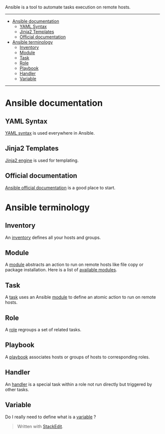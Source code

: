 
Ansible is a tool to automate tasks execution on remote hosts.

-----------------------------

<!-- START doctoc generated TOC please keep comment here to allow auto update -->
<!-- DON'T EDIT THIS SECTION, INSTEAD RE-RUN doctoc TO UPDATE -->

- [Ansible documentation](#ansible-documentation)
  - [YAML Syntax](#yaml-syntax)
  - [Jinja2 Templates](#jinja2-templates)
  - [Official documentation](#official-documentation)
- [Ansible terminology](#ansible-terminology)
  - [Inventory](#inventory)
  - [Module](#module)
  - [Task](#task)
  - [Role](#role)
  - [Playbook](#playbook)
  - [Handler](#handler)
  - [Variable](#variable)

<!-- END doctoc generated TOC please keep comment here to allow auto update -->

-----------------------------

Ansible documentation
===================

YAML Syntax
----------------

[YAML syntax] is used everywhere in Ansible.

Jinja2 Templates
---------------------

[Jinja2 engine] is used for templating.

Official documentation
-----------------------------

[Ansible official documentation] is a good place to start.

Ansible terminology
=================

Inventory
------------

An [inventory] defines all your hosts and groups.

Module
---------

A [module] abstracts an action to run on remote hosts like file copy or package installation.
Here is a list of [available modules].

Task
-----

A [task] uses an Ansible [module] to define an atomic action to run on remote hosts.

Role
-----

A [role] regroups a set of related tasks.

Playbook
------------

A [playbook] associates hosts or groups of hosts to corresponding roles.

Handler
----------

An  [handler] is a special task within a role not run directly but triggered by other tasks.

Variable
----------

Do I really need to define what is a [variable] ?

> Written with [StackEdit](https://stackedit.io/).

[YAML syntax]: http://docs.ansible.com/YAMLSyntax.html "YAML syntax on docs.ansible.com"

[Jinja2 engine]: http://docs.ansible.com/playbooks_variables.html "Jinja2 engine on docs.ansible.com"

[Ansible official documentation]: http://docs.ansible.com "Ansible official documentation on docs.ansible.com"

[inventory]: http://docs.ansible.com/intro_inventory.html "Inventory on docs.ansible.com"

[module]: http://docs.ansible.com/modules.html "Modules on docs.ansible.com"

[available modules]: http://docs.ansible.com/modules_by_category.html "Available modules on docs.ansible.com"

[task]: http://docs.ansible.com/glossary.html#tasks

[role]: http://docs.ansible.com/playbook_rtoles.html "Role on docs.ansible.com"

[playbook]: http://docs.ansible.com/playbooks.html "Playbook on docs.ansible.com"

[handler]: http://docs.ansible.com/glossary.html#handlers "Handler on docs.ansible.com"

[variable]: http://docs.ansible.com/playbook_variables.html "Variable on docs.ansible.com"
